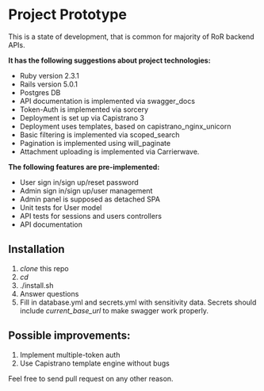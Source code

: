 # Project Prototype #

This is a state of development, that is common for majority of RoR backend APIs.

**It has the following suggestions about project technologies:**

* Ruby version 2.3.1
* Rails version 5.0.1
* Postgres DB
* API documentation is implemented via swagger_docs
* Token-Auth is implemented via sorcery
* Deployment is set up via Capistrano 3
* Deployment uses templates, based on capistrano_nginx_unicorn
* Basic filtering is implemented via scoped_search
* Pagination is implemented using will_paginate
* Attachment uploading is implemented via Carrierwave.

**The following features are pre-implemented:**
* User sign in/sign up/reset password
* Admin sign in/sign up/user management
* Admin panel is supposed as detached SPA
* Unit tests for User model
* API tests for sessions and users controllers
* API documentation

## Installation ##

1. *clone* this repo
2. *cd*
3. ./install.sh
4. Answer questions
5. Fill in database.yml and secrets.yml with sensitivity data. Secrets should include *current_base_url* to make swagger
work properly.

## Possible improvements: ##
1. Implement multiple-token auth
2. Use Capistrano template engine without bugs

Feel free to send pull request on any other reason.